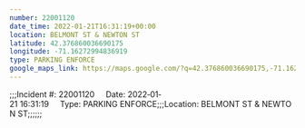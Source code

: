 ```yaml
---
number: 22001120
date_time: 2022-01-21T16:31:19+00:00
location: BELMONT ST & NEWTON ST
latitude: 42.376860036690175
longitude: -71.16272994836919
type: PARKING ENFORCE
google_maps_link: https://maps.google.com/?q=42.376860036690175,-71.16272994836919
---
```


;;;Incident #: 22001120     Date: 2022‐01‐21 16:31:19     Type: PARKING ENFORCE;;;Location: BELMONT ST & NEWTON ST;;;;;;
